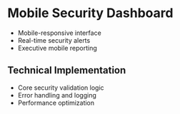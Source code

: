 # Mobile Security Dashboard
- Mobile-responsive interface
- Real-time security alerts
- Executive mobile reporting

## Technical Implementation
- Core security validation logic
- Error handling and logging
- Performance optimization
